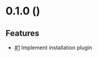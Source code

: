 # 0.1.0 ()

## Features
* [#1](https://github.com/clin-player/plugin-manager/issues/1)
Implement installation plugin

